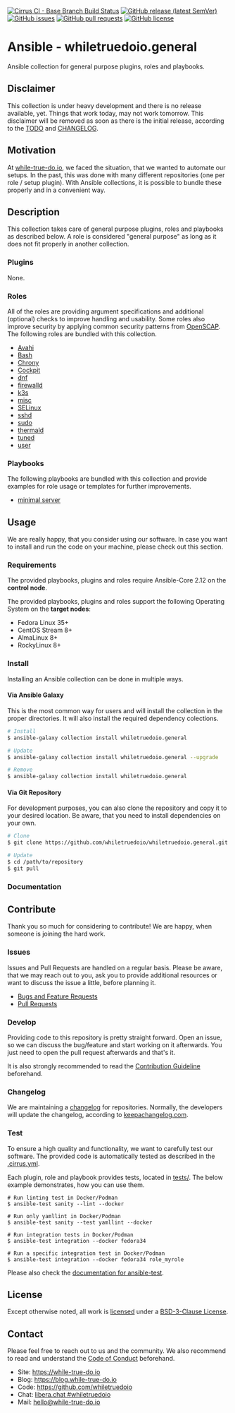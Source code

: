 <!--
reference: https://www.makeareadme.com/
reference: https://commonmark.org/
-->

[![Cirrus CI - Base Branch Build Status](https://img.shields.io/cirrus/github/whiletruedoio/whiletruedoio.general?logo=Cirrus-ci)](https://cirrus-ci.com/github/whiletruedoio/whiletruedoio.general)
[![GitHub release (latest SemVer)](https://img.shields.io/github/v/release/whiletruedoio/whiletruedoio.general?logo=GitHub&label=Release&sort=semver)](https://github.com/whiletruedoio/whiletruedoio.general/releases)
[![GitHub issues](https://img.shields.io/github/issues/whiletruedoio/whiletruedoio.general)](https://github.com/whiletruedoio/whiletruedoio.general/issues)
[![GitHub pull requests](https://img.shields.io/github/issues-pr/whiletruedoio/whiletruedoio.general)](https://github.com/whiletruedoio/whiletruedoio.general/pulls)
[![GitHub license](https://img.shields.io/github/license/whiletruedoio/whiletruedoio.general)](https://github.com/whiletruedoio/whiletruedoio.general/blob/main/LICENSE)

# Ansible - whiletruedoio.general

Ansible collection for general purpose plugins, roles and playbooks.

## Disclaimer

This collection is under heavy development and there is no release available,
yet. Things that work today, may not work tomorrow. This disclaimer will be
removed as soon as there is the initial release, according to the
[TODO](./docs/TODO.md) and [CHANGELOG](CHANGELOG.md).

## Motivation

At [while-true-do.io](https://while-true-do.io), we faced the situation, that
we wanted to automate our setups. In the past, this was done with many different
repositories (one per role / setup plugin). With Ansible collections, it is
possible to bundle these properly and in a convenient way.

## Description

This collection takes care of general purpose plugins, roles and playbooks as
described below. A role is considered "general purpose" as long as it does not
fit properly in another collection.

### Plugins

None.

### Roles

All of the roles are providing argument specifications and additional (optional)
checks to improve handling and usability. Some roles also improve security by
applying common security patterns from [OpenSCAP](https://www.open-scap.org/).
The following roles are bundled with this collection.

- [Avahi](roles/avahi/README.md)
- [Bash](roles/bash/README.md)
- [Chrony](roles/chrony/README.md)
- [Cockpit](roles/cockpit/README.md)
- [dnf](roles/dnf/README.md)
- [firewalld](roles/firewalld/README.md)
- [k3s](roles/k3s/README.md)
- [misc](roles/misc/README.md)
- [SELinux](roles/selinux/README.md)
- [sshd](roles/sshd/README.md)
- [sudo](roles/sudo/README.md)
- [thermald](roles/thermald/README.md)
- [tuned](roles/tuned/README.md)
- [user](roles/user/README.md)

### Playbooks

The following playbooks are bundled with this collection and provide examples
for role usage or templates for further improvements.

- [minimal server](playbooks/minimal_server.yml)

## Usage

We are really happy, that you consider using our software. In case you want to
install and run the code on your machine, please check out this section.

### Requirements

The provided playbooks, plugins and roles require Ansible-Core 2.12 on the
**control node**.

The provided playbooks, plugins and roles support the following Operating System
on the **target nodes**:

- Fedora Linux 35+
- CentOS Stream 8+
- AlmaLinux 8+
- RockyLinux 8+

### Install

Installing an Ansible collection can be done in multiple ways.

#### Via Ansible Galaxy

This is the most common way for users and will install the collection in the
proper directories. It will also install the required dependency colections.

```sh
# Install
$ ansible-galaxy collection install whiletruedoio.general

# Update
$ ansible-galaxy collection install whiletruedoio.general --upgrade

# Remove
$ ansible-galaxy collection install whiletruedoio.general
```

#### Via Git Repository

For development purposes, you can also clone the repository and copy it to your
desired location. Be aware, that you need to install dependencies on your own.

```sh
# Clone
$ git clone https://github.com/whiletruedoio/whiletruedoio.general.git

# Update
$ cd /path/to/repository
$ git pull
```

### Documentation

<!-- TODO: Documentation

This section describes how to use this collection and where to find additional
documentation.

First steps after the installation?
Important things the user/admin should know?
Could you provide examples to use the code?
Were to find additional documentation?

Optional: Use and link docs/*.md files
-->

## Contribute

Thank you so much for considering to contribute! We are happy, when someone is
joining the hard work.

### Issues

Issues and Pull Requests are handled on a regular basis. Please be aware, that
we may reach out to you, ask you to provide additional resources or want to
discuss the issue a little, before planning it.

- [Bugs and Feature Requests](https://github.com/whiletruedoio/whiletrueodio.general/issues)
- [Pull Requests](https://github.com/whiletruedoio/whiletrueodio.general/pulls)

### Develop

Providing code to this repository is pretty straight forward. Open an issue,
so we can discuss the bug/feature and start working on it afterwards. You just
need to open the pull request afterwards and that's it.

It is also strongly recommended to read the
[Contribution Guideline](https://github.com/whiletruedoio/.github/blob/main/docs/CONTRIBUTING.md)
beforehand.

### Changelog

We are maintaining a [changelog](CHANGELOG.md) for repositories. Normally, the
developers will update the changelog, according to
[keepachangelog.com](https://keepachangelog.com/).

### Test

To ensure a high quality and functionality, we want to carefully test our
software. The provided code is automatically tested as described in the
[.cirrus.yml](.cirrus.yml).

Each plugin, role and playbook provides tests, located in
[tests/](./tests/). The below example demonstrates, how you can use them.

```shell
# Run linting test in Docker/Podman
$ ansible-test sanity --lint --docker

# Run only yamllint in Docker/Podman
$ ansible-test sanity --test yamllint --docker

# Run integration tests in Docker/Podman
$ ansible-test integration --docker fedora34

# Run a specific integration test in Docker/Podman
$ ansible-test integration --docker fedora34 role_myrole
```

Please also check the
[documentation for ansible-test](https://docs.ansible.com/ansible/latest/dev_guide/developing_collections_testing.html#testing-collections).

## License

Except otherwise noted, all work is [licensed](LICENSE) under a
[BSD-3-Clause License](https://opensource.org/licenses/BSD-3-Clause).

## Contact

Please feel free to reach out to us and the community. We also recommend to read
and understand the
[Code of Conduct](https://github.com/whiletruedoio/.github/blob/main/docs/CODE_OF_CONDUCT.md)
beforehand.

- Site: <https://while-true-do.io>
- Blog: <https://blog.while-true-do.io>
- Code: <https://github.com/whiletruedoio>
- Chat: [libera.chat #whiletruedoio](https://web.libera.chat/gamja/#whiletruedo)
- Mail: [hello@while-true-do.io](mailto:hello@while-true-do.io)
